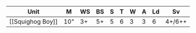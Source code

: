 | Unit             | M   | WS  | BS  | S   | T   | W   | A   | Ld  | Sv     |
| ---------------- | --- | --- | --- | --- | --- | --- | --- | --- | ------ |
| [[Squighog Boy]] | 10" | 3+  | 5+  | 5   | 6   | 3   | 3   | 6   | 4+/6++ |
